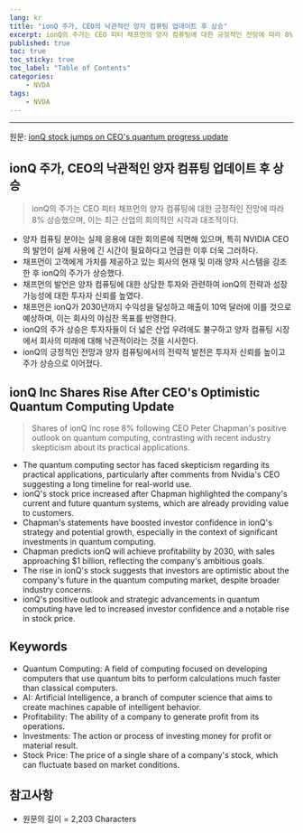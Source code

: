 ```yaml
---
lang: kr
title: "ionQ 주가, CEO의 낙관적인 양자 컴퓨팅 업데이트 후 상승"
excerpt: ionQ의 주가는 CEO 피터 채프먼의 양자 컴퓨팅에 대한 긍정적인 전망에 따라 8% 상승했으며, 이는 최근 산업의 회의적인 시각과 대조적이다.
published: true
toc: true
toc_sticky: true
toc_label: "Table of Contents"
categories:
    - NVDA
tags:
    - NVDA
---
```


---

  원문: [ionQ stock jumps on CEO's quantum progress update](https://www.investing.com/news/stock-market-news/ionq-stock-jumps-on-ceos-quantum-progress-update-93CH-3807495)

## ionQ 주가, CEO의 낙관적인 양자 컴퓨팅 업데이트 후 상승

> ionQ의 주가는 CEO 피터 채프먼의 양자 컴퓨팅에 대한 긍정적인 전망에 따라 8% 상승했으며, 이는 최근 산업의 회의적인 시각과 대조적이다.


- 양자 컴퓨팅 분야는 실제 응용에 대한 회의론에 직면해 있으며, 특히 NVIDIA CEO의 발언이 실제 사용에 긴 시간이 필요하다고 언급한 이후 더욱 그러하다.
- 채프먼이 고객에게 가치를 제공하고 있는 회사의 현재 및 미래 양자 시스템을 강조한 후 ionQ의 주가가 상승했다.
- 채프먼의 발언은 양자 컴퓨팅에 대한 상당한 투자와 관련하여 ionQ의 전략과 성장 가능성에 대한 투자자 신뢰를 높였다.
- 채프먼은 ionQ가 2030년까지 수익성을 달성하고 매출이 10억 달러에 이를 것으로 예상하며, 이는 회사의 야심찬 목표를 반영한다.
- ionQ의 주가 상승은 투자자들이 더 넓은 산업 우려에도 불구하고 양자 컴퓨팅 시장에서 회사의 미래에 대해 낙관적이라는 것을 시사한다.
- ionQ의 긍정적인 전망과 양자 컴퓨팅에서의 전략적 발전은 투자자 신뢰를 높이고 주가 상승으로 이어졌다.

## ionQ Inc Shares Rise After CEO's Optimistic Quantum Computing Update

> Shares of ionQ Inc rose 8% following CEO Peter Chapman's positive outlook on quantum computing, contrasting with recent industry skepticism about its practical applications.


- The quantum computing sector has faced skepticism regarding its practical applications, particularly after comments from Nvidia's CEO suggesting a long timeline for real-world use.
- ionQ's stock price increased after Chapman highlighted the company's current and future quantum systems, which are already providing value to customers.
- Chapman's statements have boosted investor confidence in ionQ's strategy and potential growth, especially in the context of significant investments in quantum computing.
- Chapman predicts ionQ will achieve profitability by 2030, with sales approaching $1 billion, reflecting the company's ambitious goals.
- The rise in ionQ's stock suggests that investors are optimistic about the company's future in the quantum computing market, despite broader industry concerns.
- ionQ's positive outlook and strategic advancements in quantum computing have led to increased investor confidence and a notable rise in stock price.

## Keywords

- Quantum Computing: A field of computing focused on developing computers that use quantum bits to perform calculations much faster than classical computers.
- AI: Artificial Intelligence, a branch of computer science that aims to create machines capable of intelligent behavior.
- Profitability: The ability of a company to generate profit from its operations.
- Investments: The action or process of investing money for profit or material result.
- Stock Price: The price of a single share of a company's stock, which can fluctuate based on market conditions.

## 참고사항

- 원문의 길이 = 2,203 Characters

